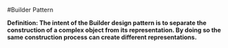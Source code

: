 #Builder Pattern

**Definition: The intent of the Builder design pattern is to separate the construction of a complex object from its representation. By doing so the same construction process can create different representations.**